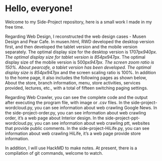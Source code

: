 # Hello, everyone!
Welcome to my Side-Project repository, here is a small work I made in my free time.

Regarding Web Design, I reconstructed the web design cases - Musen Design and Pear Cafe.
In musen.html, RWD developed the desktop version first, and then developed the tablet version and the mobile version separately. The optimal display size for the desktop version is 1707px*940px. The optimal display size for tablet version is 854px*947px. The optimal display size of the mobile version is 500px*947px. The screen zoom ratio is 150%.
About pearcafe, a tablet version has been developed. The optimal display size is 854px*947px and the screen scaling ratio is 100%. In addition to the home page, it also includes the following pages as shown below, About the store, branch information, menu, store activities, services provided, lectures, etc., with a total of fifteen switching paging settings.

Regarding Web Crawler, you can see the complete code and the output after executing the program file, with image or .csv files.
In the side-project-wordcloud.py, you can see information about web crawling Google News.
In the side-project-order.py, you can see information about web crawling order, it’s a web page about Interior design.
In the side-project-ppt-wordcloud.py, you can see information about web crawling ptt, websites that provide public comments.
In the side-project-HiLife.py, you can see information about web crawling HiLife, it’s a web page provide store information.

In addition, I will use HackMD to make notes. At present, there is a compilation of git commands, welcome to watch.

